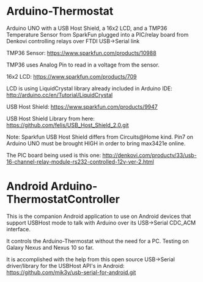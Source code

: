 Arduino-Thermostat
==================

Arduino UNO with a USB Host Shield, a 16x2 LCD, and a TMP36 Temperature Sensor from SparkFun plugged into a PIC/relay board from Denkovi controlling relays over FTDI USB->Serial link

TMP36 Sensor: https://www.sparkfun.com/products/10988

TMP36 uses Analog Pin to read in a voltage from the sensor.

16x2 LCD: https://www.sparkfun.com/products/709

LCD is using LiquidCrystal library already included in Arduino IDE: http://arduino.cc/en/Tutorial/LiquidCrystal

USB Host Shield: https://www.sparkfun.com/products/9947

USB Host Shield Library from here: https://github.com/felis/USB_Host_Shield_2.0.git

Note: Sparkfun USB Host Shield differs from Circuits@Home kind. Pin7 on Arduino UNO must be brought HIGH in order to bring max3421e online.

The PIC board being used is this one: http://denkovi.com/productv/33/usb-16-channel-relay-module-rs232-controlled-12v-ver-2.html

Android Arduino-ThermostatController
====================================

This is the companion Android application to use on Android devices that support USBHost mode to talk with Arduino over its USB->Serial CDC_ACM interface.

It controls the Arduino-Thermostat without the need for a PC. Testing on Galaxy Nexus and Nexus 10 so far.

It is accomplished with the help from this open source USB->Serial driver/library for the USBHost API's in Android: https://github.com/mik3y/usb-serial-for-android.git
